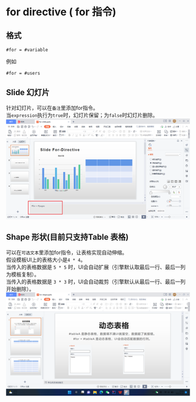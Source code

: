 # for directive ( for 指令)
## 格式
```text
#for = #variable
```
例如
```text
#for = #users
```
## Slide 幻灯片
针对幻灯片，可以在`备注`里添加for指令。  
当`expression`执行为`true`时，幻灯片保留；为`false`时幻灯片删除。  
![for指令-幻灯片](../images/for-slide.png)
## Shape 形状(目前只支持Table 表格)
可以在`可选文本`里添加for指令，让表格实现自动伸缩。    
假设模板UI上的表格大小是`4 * 4`。  
当传入的表格数据是 `5 * 5` 时，UI会自动扩展（引擎默认取最后一行、最后一列为模板复制）。  
当传入的表格数据是 `3 * 3` 时，UI会自动裁剪（引擎默认从最后一行、最后一列开始删除）。
![for指令-表格](../images/for-shape.png)